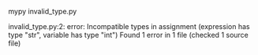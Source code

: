 mypy invalid_type.py

invalid_type.py:2: error: Incompatible types in assignment (expression has type "str", variable has type "int")
Found 1 error in 1 file (checked 1 source file)